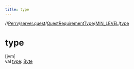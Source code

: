 ```yaml
---
title: type
---
```

//[Perry](../../../../index.html)/[server.quest](../../index.html)/[QuestRequirementType](../index.html)/[MIN_LEVEL](index.html)/[type](type.html)



# type



[jvm]\
val [type](type.html): [Byte](https://kotlinlang.org/api/latest/jvm/stdlib/kotlin/-byte/index.html)




